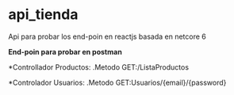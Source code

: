 # api_tienda

Api para probar los end-poin en reactjs  basada en netcore 6

**End-poin para probar en postman**

*Controllador Productos:
.Metodo GET:/ListaProductos

*Controlador Usuarios:
.Metodo GET:Usuarios/{email}/{password}
